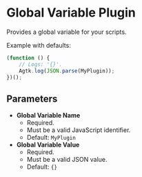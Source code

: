 # Global Variable Plugin

Provides a global variable for your scripts.

Example with defaults:

```javascript
(function () {
    // Logs: '{}'.
    Agtk.log(JSON.parse(MyPlugin));
})();
```

## Parameters

-   **Global Variable Name**
    -   Required.
    -   Must be a valid JavaScript identifier.
    -   Default: `MyPlugin`
-   **Global Variable Value**
    -   Required.
    -   Must be a valid JSON value.
    -   Default: `{}`
